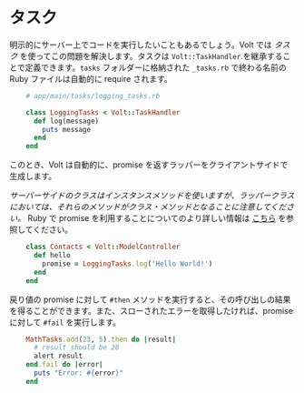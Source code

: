# タスク

明示的にサーバー上でコードを実行したいこともあるでしょう。Volt では *タスク* を使ってこの問題を解決します。タスクは ```Volt::TaskHandler```.を継承することで定義できます。```tasks``` フォルダーに格納された ```_tasks.rb``` で終わる名前の Ruby ファイルは自動的に require されます。

```ruby
    # app/main/tasks/logging_tasks.rb

    class LoggingTasks < Volt::TaskHandler
      def log(message)
        puts message
      end
    end
```

このとき、Volt は自動的に、promise を返すラッパーをクライアントサイドで生成します。

*サーバーサイドのクラスはインスタンスメソッドを使いますが、ラッパークラスにおいては、それらのメソッドがクラス・メソッドとなることに注意してください。* Ruby で promise を利用することについてのより詳しい情報は [こちら](http://opalrb.org/blog/2014/05/07/promises-in-opal/) を参照してください。

```ruby
    class Contacts < Volt::ModelController
      def hello
        promise = LoggingTasks.log('Hello World!')
      end
    end
```

戻り値の promise に対して ```#then``` メソッドを実行すると、その呼び出しの結果を得ることができます。また、スローされたエラーを取得したければ、promise に対して ```#fail``` を実行します。

```ruby
    MathTasks.add(23, 5).then do |result|
      # result should be 28
      alert result
    end.fail do |error|
      puts "Error: #{error}"
    end
```

